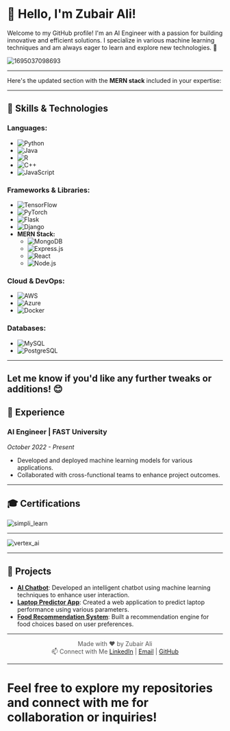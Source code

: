 # 👋 Hello, I'm Zubair Ali!

Welcome to my GitHub profile! I'm an AI Engineer with a passion for building innovative and efficient solutions. I specialize in various machine learning techniques and am always eager to learn and explore new technologies. 🌟

![1695037098693](https://github.com/user-attachments/assets/efa6ea5d-382b-46e5-b451-f86c3d1c337f)


---

Here's the updated section with the **MERN stack** included in your expertise:

---

## 🚀 Skills & Technologies

### Languages:
- ![Python](https://img.shields.io/badge/Python%20-%233776AB?style=flat-square&logo=python&logoColor=white)
- ![Java](https://img.shields.io/badge/Java%20-%23E9C453?style=flat-square&logo=java&logoColor=white)
- ![R](https://img.shields.io/badge/R%20-%23A8B400?style=flat-square&logo=R&logoColor=white)
- ![C++](https://img.shields.io/badge/C%2B%2B-%20-%2300599C?style=flat-square&logo=cplusplus&logoColor=white)
- ![JavaScript](https://img.shields.io/badge/JavaScript-ES6%20-%23F7DF1E?style=flat-square&logo=javascript&logoColor=black)

### Frameworks & Libraries:
- ![TensorFlow](https://img.shields.io/badge/TensorFlow%20-%23FF6F20?style=flat-square&logo=tensorflow&logoColor=white)
- ![PyTorch](https://img.shields.io/badge/PyTorch%20-%23EE4C2C?style=flat-square&logo=pytorch&logoColor=white)
- ![Flask](https://img.shields.io/badge/Flask%20-%23000000?style=flat-square&logo=flask&logoColor=white)
- ![Django](https://img.shields.io/badge/Django%20-%0A0A3A3D?style=flat-square&logo=django&logoColor=white)
- **MERN Stack:**
  - ![MongoDB](https://img.shields.io/badge/MongoDB-4.4-%2347A248?style=flat-square&logo=mongodb&logoColor=white)
  - ![Express.js](https://img.shields.io/badge/Express.js-4.17-%23000000?style=flat-square&logo=express&logoColor=white)
  - ![React](https://img.shields.io/badge/React-17.0-%2361DAFB?style=flat-square&logo=react&logoColor=white)
  - ![Node.js](https://img.shields.io/badge/Node.js-14.16-%23339933?style=flat-square&logo=node.js&logoColor=white)

### Cloud & DevOps:
- ![AWS](https://img.shields.io/badge/AWS-3D7EAA?style=flat-square&logo=amazonaws&logoColor=white)
- ![Azure](https://img.shields.io/badge/Azure-0078D4?style=flat-square&logo=microsoftazure&logoColor=white)
- ![Docker](https://img.shields.io/badge/Docker-2496ED?style=flat-square&logo=docker&logoColor=white)

### Databases:
- ![MySQL](https://img.shields.io/badge/MySQL-005C4B?style=flat-square&logo=mysql&logoColor=white)
- ![PostgreSQL](https://img.shields.io/badge/PostgreSQL-4169E1?style=flat-square&logo=postgresql&logoColor=white)

---

Let me know if you'd like any further tweaks or additions! 😊
---

## 💼 Experience

### AI Engineer | FAST University
*October 2022 - Present*
- Developed and deployed machine learning models for various applications.
- Collaborated with cross-functional teams to enhance project outcomes.


---

## 🎓 Certifications

![simpli_learn](https://github.com/user-attachments/assets/cb1d2cfb-ffab-4374-bb90-aa94d44d1280)

--- 
  
![vertex_ai](https://github.com/user-attachments/assets/5eca6e6b-6e84-4e1a-b522-3a5b170f7130)



---

## 🌟 Projects

- **[AI Chatbot](https://github.com/ZubairZubii/ai-chatbot)**: Developed an intelligent chatbot using machine learning techniques to enhance user interaction.
- **[Laptop Predictor App](https://github.com/ZubairZubii/laptop-predictor)**: Created a web application to predict laptop performance using various parameters.
- **[Food Recommendation System](https://github.com/ZubairZubii/food-recommendation)**: Built a recommendation engine for food choices based on user preferences.

---


<div align="center">
  <p style="font-size: 14px; color: #555;">
    Made with ❤️ by Zubair Ali<br>
   📫 Connect with Me
    <a href="https://www.linkedin.com/in/zubair-ali-2a09702b4" target="_blank">LinkedIn</a> |
    <a href="mailto:zs970120@gmail.com">Email</a> |
    <a href="https://github.com/ZubairZubii">GitHub</a>
  </p>
</div>


---

# Feel free to explore my repositories and connect with me for collaboration or inquiries! 
